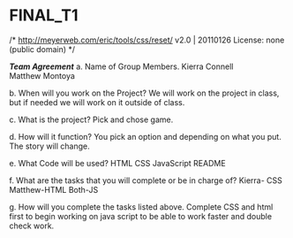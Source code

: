 # FINAL_T1

/* http://meyerweb.com/eric/tools/css/reset/ 
   v2.0 | 20110126
   License: none (public domain)
*/

***Team Agreement***
a. Name of Group Members.
     Kierra Connell   
     Matthew Montoya

b. When will you work on the Project?
     We will work on the project in class, but if needed we will work on it outside of class.

c. What is the project?
Pick and chose game. 

d. How will it function? 
You pick an option and depending on what you put. The story will change. 

e. What Code will be used?
     HTML
     CSS
     JavaScript
     README


f. What are the tasks that you will complete or be in charge of?
Kierra- CSS
Matthew-HTML
Both-JS


g. How will you complete the tasks listed above. 
Complete CSS and html first to begin working on java script to be able to work faster and double check work. 

